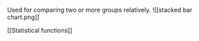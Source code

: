 Used for comparing two or more groups relatively.
![[stacked bar chart.png]]

[[Statistical functions]]